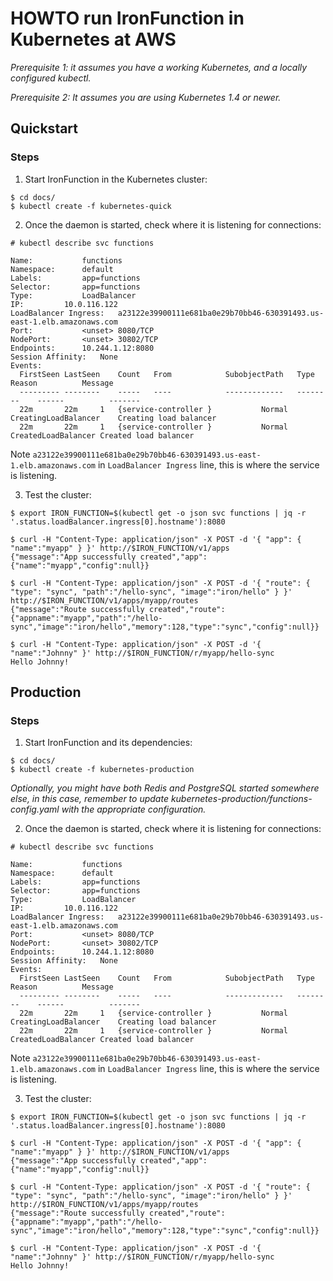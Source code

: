 # HOWTO run IronFunction in Kubernetes at AWS

*Prerequisite 1: it assumes you have a working Kubernetes, and a locally configured kubectl.*

*Prerequisite 2: It assumes you are using Kubernetes 1.4 or newer.*


## Quickstart

### Steps

1. Start IronFunction in the Kubernetes cluster:
```ShellSession
$ cd docs/
$ kubectl create -f kubernetes-quick
```

2. Once the daemon is started, check where it is listening for connections:

```ShellSession
# kubectl describe svc functions

Name:			functions
Namespace:		default
Labels:			app=functions
Selector:		app=functions
Type:			LoadBalancer
IP:			10.0.116.122
LoadBalancer Ingress:	a23122e39900111e681ba0e29b70bb46-630391493.us-east-1.elb.amazonaws.com
Port:			<unset>	8080/TCP
NodePort:		<unset>	30802/TCP
Endpoints:		10.244.1.12:8080
Session Affinity:	None
Events:
  FirstSeen	LastSeen	Count	From			SubobjectPath	Type		Reason			Message
  ---------	--------	-----	----			-------------	--------	------			-------
  22m		22m		1	{service-controller }			Normal		CreatingLoadBalancer	Creating load balancer
  22m		22m		1	{service-controller }			Normal		CreatedLoadBalancer	Created load balancer

```

Note `a23122e39900111e681ba0e29b70bb46-630391493.us-east-1.elb.amazonaws.com` in `LoadBalancer Ingress` line, this is where the service is listening.

3. Test the cluster:

```ShellSession
$ export IRON_FUNCTION=$(kubectl get -o json svc functions | jq -r '.status.loadBalancer.ingress[0].hostname'):8080

$ curl -H "Content-Type: application/json" -X POST -d '{ "app": { "name":"myapp" } }' http://$IRON_FUNCTION/v1/apps
{"message":"App successfully created","app":{"name":"myapp","config":null}}

$ curl -H "Content-Type: application/json" -X POST -d '{ "route": { "type": "sync", "path":"/hello-sync", "image":"iron/hello" } }' http://$IRON_FUNCTION/v1/apps/myapp/routes
{"message":"Route successfully created","route":{"appname":"myapp","path":"/hello-sync","image":"iron/hello","memory":128,"type":"sync","config":null}}

$ curl -H "Content-Type: application/json" -X POST -d '{ "name":"Johnny" }' http://$IRON_FUNCTION/r/myapp/hello-sync
Hello Johnny!
```

## Production

### Steps

1. Start IronFunction and its dependencies:
```ShellSession
$ cd docs/
$ kubectl create -f kubernetes-production
```

*Optionally, you might have both Redis and PostgreSQL started somewhere else, in this case, remember to update kubernetes-production/functions-config.yaml with the appropriate configuration.*

2. Once the daemon is started, check where it is listening for connections:

```ShellSession
# kubectl describe svc functions

Name:			functions
Namespace:		default
Labels:			app=functions
Selector:		app=functions
Type:			LoadBalancer
IP:			10.0.116.122
LoadBalancer Ingress:	a23122e39900111e681ba0e29b70bb46-630391493.us-east-1.elb.amazonaws.com
Port:			<unset>	8080/TCP
NodePort:		<unset>	30802/TCP
Endpoints:		10.244.1.12:8080
Session Affinity:	None
Events:
  FirstSeen	LastSeen	Count	From			SubobjectPath	Type		Reason			Message
  ---------	--------	-----	----			-------------	--------	------			-------
  22m		22m		1	{service-controller }			Normal		CreatingLoadBalancer	Creating load balancer
  22m		22m		1	{service-controller }			Normal		CreatedLoadBalancer	Created load balancer

```

Note `a23122e39900111e681ba0e29b70bb46-630391493.us-east-1.elb.amazonaws.com` in `LoadBalancer Ingress` line, this is where the service is listening.

3. Test the cluster:

```ShellSession
$ export IRON_FUNCTION=$(kubectl get -o json svc functions | jq -r '.status.loadBalancer.ingress[0].hostname'):8080

$ curl -H "Content-Type: application/json" -X POST -d '{ "app": { "name":"myapp" } }' http://$IRON_FUNCTION/v1/apps
{"message":"App successfully created","app":{"name":"myapp","config":null}}

$ curl -H "Content-Type: application/json" -X POST -d '{ "route": { "type": "sync", "path":"/hello-sync", "image":"iron/hello" } }' http://$IRON_FUNCTION/v1/apps/myapp/routes
{"message":"Route successfully created","route":{"appname":"myapp","path":"/hello-sync","image":"iron/hello","memory":128,"type":"sync","config":null}}

$ curl -H "Content-Type: application/json" -X POST -d '{ "name":"Johnny" }' http://$IRON_FUNCTION/r/myapp/hello-sync
Hello Johnny!
```